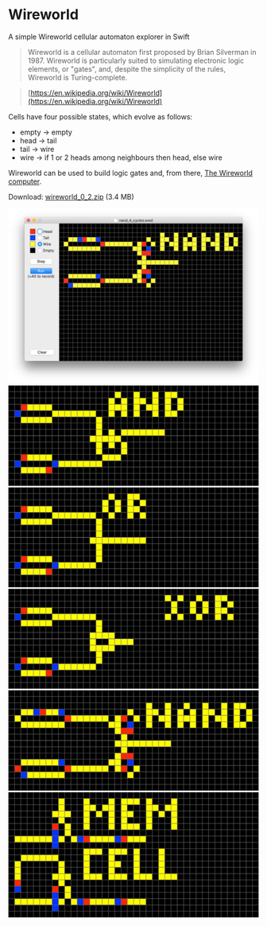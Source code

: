 # Wireworld
A simple Wireworld cellular automaton explorer in Swift

> Wireworld is a cellular automaton first proposed by Brian Silverman in 1987. Wireworld is particularly suited to simulating electronic logic elements, or "gates", and, despite the simplicity of the rules, Wireworld is Turing-complete.

> [https://en.wikipedia.org/wiki/Wireworld](https://en.wikipedia.org/wiki/Wireworld)

Cells have four possible states, which evolve as follows:

- empty -> empty
- head -> tail
- tail -> wire
- wire -> if 1 or 2 heads among neighbours then head, else wire

Wireworld can be used to build logic gates and, from there, [The Wireworld computer](https://www.quinapalus.com/wi-index.html).

Download: [wireworld\_0\_2.zip](http://www.seriot.ch/wireworld/wireworld_0_2.zip) (3.4 MB)

<img src="img/nand.png">

<img src="img/and_6_cycles.gif">

<img src="img/or.gif">

<img src="img/xor_6_cycles.gif">

<img src="img/nand_4_cycles.gif">

<img src="img/memory_cell.gif">

